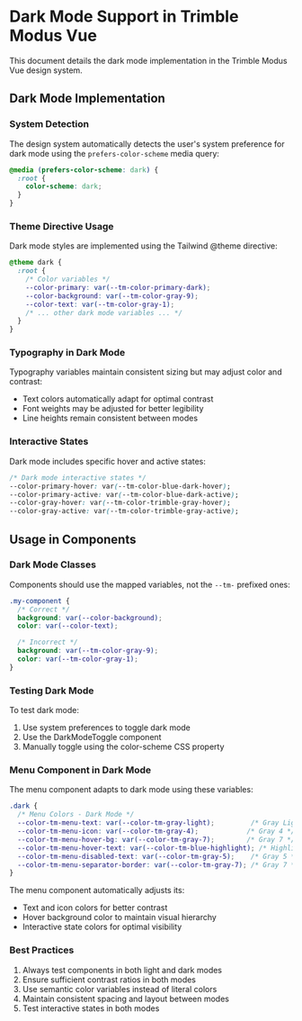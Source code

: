 # Dark Mode Support in Trimble Modus Vue

This document details the dark mode implementation in the Trimble Modus Vue design system.

## Dark Mode Implementation

### System Detection

The design system automatically detects the user's system preference for dark mode using the `prefers-color-scheme` media query:

```css
@media (prefers-color-scheme: dark) {
  :root {
    color-scheme: dark;
  }
}
```

### Theme Directive Usage

Dark mode styles are implemented using the Tailwind @theme directive:

```css
@theme dark {
  :root {
    /* Color variables */
    --color-primary: var(--tm-color-primary-dark);
    --color-background: var(--tm-color-gray-9);
    --color-text: var(--tm-color-gray-1);
    /* ... other dark mode variables ... */
  }
}
```

### Typography in Dark Mode

Typography variables maintain consistent sizing but may adjust color and contrast:

- Text colors automatically adapt for optimal contrast
- Font weights may be adjusted for better legibility
- Line heights remain consistent between modes

### Interactive States

Dark mode includes specific hover and active states:

```css
/* Dark mode interactive states */
--color-primary-hover: var(--tm-color-blue-dark-hover);
--color-primary-active: var(--tm-color-blue-dark-active);
--color-gray-hover: var(--tm-color-trimble-gray-hover);
--color-gray-active: var(--tm-color-trimble-gray-active);
```

## Usage in Components

### Dark Mode Classes

Components should use the mapped variables, not the `--tm-` prefixed ones:

```css
.my-component {
  /* Correct */
  background: var(--color-background);
  color: var(--color-text);

  /* Incorrect */
  background: var(--tm-color-gray-9);
  color: var(--tm-color-gray-1);
}
```

### Testing Dark Mode

To test dark mode:
1. Use system preferences to toggle dark mode
2. Use the DarkModeToggle component
3. Manually toggle using the color-scheme CSS property

### Menu Component in Dark Mode

The menu component adapts to dark mode using these variables:

```css
.dark {
  /* Menu Colors - Dark Mode */
  --color-tm-menu-text: var(--color-tm-gray-light);         /* Gray Light */
  --color-tm-menu-icon: var(--color-tm-gray-4);            /* Gray 4 */
  --color-tm-menu-hover-bg: var(--color-tm-gray-7);        /* Gray 7 */
  --color-tm-menu-hover-text: var(--color-tm-blue-highlight); /* Highlight Blue */
  --color-tm-menu-disabled-text: var(--color-tm-gray-5);    /* Gray 5 */
  --color-tm-menu-separator-border: var(--color-tm-gray-7); /* Gray 7 */
}
```

The menu component automatically adjusts its:
- Text and icon colors for better contrast
- Hover background color to maintain visual hierarchy
- Interactive state colors for optimal visibility

### Best Practices

1. Always test components in both light and dark modes
2. Ensure sufficient contrast ratios in both modes
3. Use semantic color variables instead of literal colors
4. Maintain consistent spacing and layout between modes
5. Test interactive states in both modes
